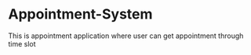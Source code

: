 # Appointment-System
This is appointment application where user can get appointment through time slot
